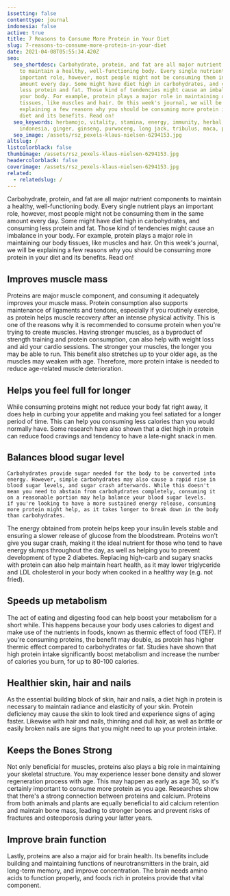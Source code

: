 ```yaml
---
issetting: false
contenttype: journal
indonesia: false
active: true
title: 7 Reasons to Consume More Protein in Your Diet
slug: 7-reasons-to-consume-more-protein-in-your-diet
date: 2021-04-08T05:55:34.420Z
seo:
  seo_shortdesc: Carbohydrate, protein, and fat are all major nutrient components
    to maintain a healthy, well-functioning body. Every single nutrient plays an
    important role, however, most people might not be consuming them in the same
    amount every day. Some might have diet high in carbohydrates, and consuming
    less protein and fat. Those kind of tendencies might cause an imbalance in
    your body. For example, protein plays a major role in maintaining our body
    tissues, like muscles and hair. On this week's journal, we will be
    explaining a few reasons why you should be consuming more protein in your
    diet and its benefits. Read on!
  seo_keywords: herbamojo, vitality, stamina, energy, immunity, herbal, herbs,
    indonesia, ginger, ginseng, purwoceng, long jack, tribulus, maca, pepper
  seo_image: /assets/rsz_pexels-klaus-nielsen-6294153.jpg
altslug: /
listcolorblack: false
thumbimage: /assets/rsz_pexels-klaus-nielsen-6294153.jpg
headercolorblack: false
coverimage: /assets/rsz_pexels-klaus-nielsen-6294153.jpg
related:
  - relatedslug: /
---
```

Carbohydrate, protein, and fat are all major nutrient components to maintain a healthy, well-functioning body. Every single nutrient plays an important role, however, most people might not be consuming them in the same amount every day. Some might have diet high in carbohydrates, and consuming less protein and fat. Those kind of tendencies might cause an imbalance in your body. For example, protein plays a major role in maintaining our body tissues, like muscles and hair. On this week's journal, we will be explaining a few reasons why you should be consuming more protein in your diet and its benefits. Read on! 

## Improves muscle mass


Proteins are major muscle component, and consuming it adequately improves your muscle mass. Protein consumption also supports maintenance of ligaments and tendons, especially if you routinely exercise, as protein helps muscle recovery after an intense physical activity. This is one of the reasons why it is recommended to consume protein when you're trying to create muscles.
Having stronger muscles, as a byproduct of strength training and protein consumption, can also help with weight loss and aid your cardio sessions. The stronger your muscles, the longer you may be able to run. This benefit also stretches up to your older age, as the muscles may weaken with age. Therefore, more protein intake is needed to reduce age-related muscle deterioration.

## Helps you feel full for longer


While consuming proteins might not reduce your body fat right away, it does help in curbing your appetite and making you feel satiated for a longer period of time. This can help you consuming less calories than you would normally have. Some research have also shown that a diet high in protein can reduce food cravings and tendency to have a late-night snack in men. 

## Balances blood sugar level


	Carbohydrates provide sugar needed for the body to be converted into energy. However, simple carbohydrates may also cause a rapid rise in blood sugar levels, and sugar crash afterwards. While this doesn't mean you need to abstain from carbohydrates completely, consuming it on a reasonable portion may help balance your blood sugar levels. 
	if you're looking to have a more sustained energy release, consuming more protein might help, as it takes longer to break down in the body than carbohydrates. 
The energy obtained from protein helps keep your insulin levels stable and ensuring a slower release of glucose from the bloodstream. Proteins won't give you sugar crash, making it the ideal nutrient for those who tend to have energy slumps throughout the day, as well as helping you to prevent development of type 2 diabetes. Replacing high-carb and sugary snacks with protein can also help maintain heart health, as it may lower triglyceride and LDL cholesterol in your body when cooked in a healthy way (e.g. not fried).

## Speeds up metabolism


The act of eating and digesting food can help boost your metabolism for a short while. This happens because your body uses calories to digest and make use of the nutrients in foods, known as thermic effect of food (TEF). If you're consuming proteins, the benefit may double, as protein has higher thermic effect compared to carbohydrates or fat. Studies have shown that high protein intake significantly boost metabolism and increase the number of calories you burn, for up to 80-100 calories.

## Healthier skin, hair and nails


As the essential building block of skin, hair and nails, a diet high in protein is necessary to maintain radiance and elasticity of your skin. Protein deficiency may cause the skin to look tired and experience signs of aging faster. Likewise with hair and nails, thinning and dull hair, as well as brittle or easily broken nails are signs that you might need to up your protein intake.

## Keeps the Bones Strong


Not only beneficial for muscles, proteins also plays a big role in maintaining your skeletal structure. You may experience lesser bone density and slower regeneration process with age. This may happen as early as age 30, so it's certainly important to consume more protein as you age. Researches show that there's a strong connection between proteins and calcium. Proteins from both animals and plants are equally beneficial to aid calcium retention and maintain bone mass, leading to stronger bones and prevent risks of fractures and osteoporosis during your latter years.

## Improve brain function


Lastly, proteins are also a major aid for brain health. Its benefits include building and maintaining functions of neurotransmitters in the brain, aid long-term memory, and improve concentration. The brain needs amino acids to function properly, and foods rich in proteins provide that vital component.